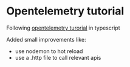 # Opentelemetry tutorial

Following [opentelemetry turorial](https://opentelemetry.io/docs/instrumentation/js/getting-started/nodejs/) in typescript

Added small improvements like:

- use nodemon to hot reload
- use a .http file to call relevant apis
